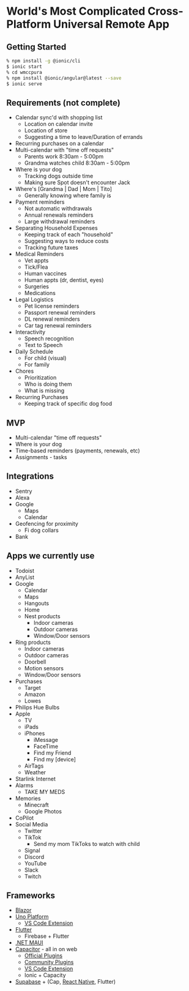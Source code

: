# World's Most Complicated Cross-Platform Universal Remote App

## Getting Started
```bash
% npm install -g @ionic/cli
$ ionic start
% cd wmccpura
% npm install @ionic/angular@latest --save
$ ionic serve
```



## Requirements (not complete)
- Calendar sync'd with shopping list
    - Location on calendar invite
    - Location of store
    - Suggesting a time to leave/Duration of errands
- Recurring purchases on a calendar
- Multi-calendar with "time off requests"
    - Parents work 8:30am - 5:00pm
    - Grandma watches child 8:30am - 5:00pm
- Where is your dog
    - Tracking dogs outside time 
    - Making sure Spot doesn't encounter Jack
- Where's [Grandma | Dad | Mom | Tito]
    - Generally knowing where family is
- Payment reminders
    - Not automatic withdrawals
    - Annual renewals reminders
    - Large withdrawal reminders
- Separating Household Expenses
    - Keeping track of each "household"
    - Suggesting ways to reduce costs
    - Tracking future taxes
- Medical Reminders
    - Vet appts
    - Tick/Flea
    - Human vaccines
    - Human appts (dr, dentist, eyes)
    - Surgeries
    - Medications
- Legal Logistics
    - Pet license reminders
    - Passport renewal reminders
    - DL renewal reminders
    - Car tag renewal reminders
- Interactivity
    - Speech recognition
    - Text to Speech
- Daily Schedule 
    - For child (visual)
    - For family
- Chores
    - Prioritization
    - Who is doing them
    - What is missing
- Recurring Purchases
    - Keeping track of specific dog food

## MVP
- Multi-calendar "time off requests"
- Where is your dog
- Time-based reminders (payments, renewals, etc)
- Assignments - tasks

## Integrations
- Sentry
- Alexa
- Google
    - Maps
    - Calendar
- Geofencing for proximity
    - Fi dog collars
- Bank

## Apps we currently use
- Todoist
- AnyList
- Google
    - Calendar
    - Maps
    - Hangouts
    - Home
    - Nest products 
        - Indoor cameras
        - Outdoor cameras
        - Window/Door sensors
- Ring products
    - Indoor cameras
    - Outdoor cameras
    - Doorbell
    - Motion sensors
    - Window/Door sensors
- Purchases
    - Target
    - Amazon
    - Lowes
- Philips Hue Bulbs
- Apple
    - TV
    - iPads
    - iPhones
        - iMessage
        - FaceTime
        - Find my Friend
        - Find my [device]
    - AirTags
    - Weather
- Starlink Internet
- Alarms
    - TAKE MY MEDS
- Memories
    - Minecraft
    - Google Photos
- CoPilot
- Social Media
    - Twitter
    - TikTok
        - Send my mom TikToks to watch with child
    - Signal
    - Discord
    - YouTube
    - Slack
    - Twitch

## Frameworks
- [Blazor](https://dotnet.microsoft.com/en-us/apps/aspnet/web-apps/blazor)
- [Uno Platform](https://platform.uno/)
    - [VS Code Extension](https://platform.uno/vs-code/)
- [Flutter](https://flutter.dev/)
    - Firebase + Flutter
- [.NET MAUI](https://docs.microsoft.com/en-us/dotnet/maui/what-is-maui)
- [Capacitor](https://capacitorjs.com/docs) - all in on web
    - [Official Plugins](https://capacitorjs.com/docs/apis)
    - [Community Plugins](https://capacitorjs.com/docs/plugins/community)
    - [VS Code Extension](https://capacitorjs.com/docs/getting-started/vs-code-extension)
    - Ionic + Capacity
- [Supabase](https://supabase.com/) + (Cap, [React Native](https://reactnative.dev/), Flutter)

